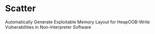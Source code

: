 # Scatter
Automatically Generate Exploitable Memory Layout for HeapOOB-Write Vulnerabilities in Non-Interpreter Software
